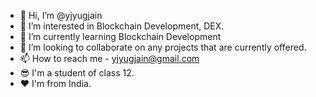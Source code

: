 - 👋 Hi, I’m @yjyugjain
- 👀 I’m interested in Blockchain Development, DEX.
- 🌱 I’m currently learning Blockchain Development
- 💞️ I’m looking to collaborate on any projects that are currently offered.
- 📫 How to reach me - yjyugjain@gmail.com
- 😎 I'm a student of class 12.
- ❤️ I'm from India.
